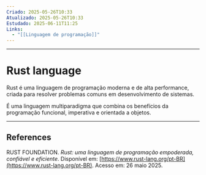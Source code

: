 ```yaml
---
Criado: 2025-05-26T10:33
Atualizado: 2025-05-26T10:33
Estudado: 2025-06-11T11:25
Links:
  - "[[Linguagem de programação]]"
---
```

---
# Rust language

Rust é uma linguagem de programação moderna e de alta performance, criada para resolver problemas comuns em desenvolvimento de sistemas.

É uma linguagem multiparadigma que combina os benefícios da programação funcional, imperativa e orientada a objetos.


---
## References

RUST FOUNDATION. _Rust: uma linguagem de programação empoderada, confiável e eficiente_. Disponível em: [https://www.rust-lang.org/pt-BR](https://www.rust-lang.org/pt-BR). Acesso em: 26 maio 2025.